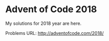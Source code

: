 # Advent of Code 2018
My solutions for 2018 year are here.

Problems URL: http://adventofcode.com/2018/

